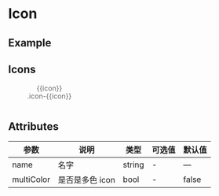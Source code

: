 # Icon

## Example

<ClientOnly>
<div>
    <div style="font-size: 42px;">
        <icon name="view"></icon>
        <icon name="view_off"></icon>
        <icon name="search"></icon>
    </div>
    <code-hl codeType="html" :codeStr="codeStr1"></code-hl>
</div>
</ClientOnly>

## Icons
<ul class="flex-container icon_lists">
  <li class="dib" v-for="(icon,i) in icons" :key="i">
    <icon :name="icon"/>
    <div class="name">
      {{icon}}
    </div>
    <div class="code-name">.icon-{{icon}}</div>
  </li>
</ul>


## Attributes

| 参数       | 说明            | 类型   | 可选值 | 默认值 |
| ---------- | --------------- | ------ | ------ | ------ |
| name       | 名字            | string | -      | —      |
| multiColor | 是否是多色 icon | bool   | -      | false  |

<script>
    import Vue from 'vue'
    import Icon from '../../lib/icon.js'
    Vue.use(Icon)

    export default {
      data () {
        return {
          codeStr1: ` <icon name="view"></icon>
    <icon name="view_off"></icon>
    <icon name="search"></icon>
    `,
    icons: [
        'view',
        'view_off',
        'search',
        'upload',
        'download',
        'close',
        'close_filled',
        'check',
        'check_filled',
        'info',
        'info_filled',
        'help',
        'help_filled',
        'caution',
        'caution_filled',
        'like',
        'like_filled',
        'star',
        'star_filled',
        'arrow_up',
        'arrow_left',
        'arrow_down',
        'arrow_right',
        'page_first',
        'down_to_bottom',
        'up_to_top',
        'page_last',
        'page_turning_left',
        'page_turning_right',
        'show_less',
        'show_more'
        ]
        }
      },
      methods: {
        handleClick (evt) {
            console.log(evt);
        }
      }
    }
</script>
<style lang="scss">
  .custom a:hover {
    text-decoration: none!important;
  }
  h4{
    margin: 30px 0 10px;
  }
  .flex-container{
    display: flex;
    flex-wrap: wrap;
  }

.icon_lists {
  width: 100% !important;
  overflow: hidden;
  *zoom: 1;
}
.icon_lists {
  [class*=" icon-"], [class^=icon-]{
    display: block;
      height: 100px;
      line-height: 100px;
      font-size: 42px;
      margin: 10px auto;
      color: #333;
      -webkit-transition: font-size 0.25s linear, width 0.25s linear;
      -moz-transition: font-size 0.25s linear, width 0.25s linear;
      transition: font-size 0.25s linear, width 0.25s linear;
      &:hover {
        font-size: 100px;
      }
  }
}
.icon_lists li {
  width: 120px;
  margin-bottom: 10px;
  margin-right: 20px;
  text-align: center;
  list-style: none !important;
  cursor: default;
}

.icon_lists li .code-name {
  line-height: 1.2;
}
  .icon_lists li .name,
  .icon_lists li .code-name {
    color: #666;
  }
</style>
